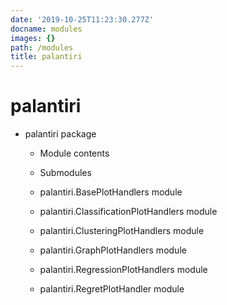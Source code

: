 ```yaml
---
date: '2019-10-25T11:23:30.277Z'
docname: modules
images: {}
path: /modules
title: palantiri
---
```


# palantiri

* palantiri package

  * Module contents

  * Submodules

  * palantiri.BasePlotHandlers module

  * palantiri.ClassificationPlotHandlers module

  * palantiri.ClusteringPlotHandlers module

  * palantiri.GraphPlotHandlers module

  * palantiri.RegressionPlotHandlers module

  * palantiri.RegretPlotHandler module
